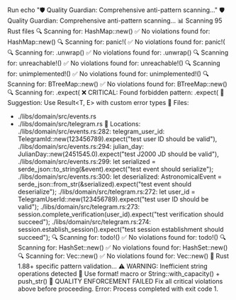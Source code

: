 Run echo "🛡️ Quality Guardian: Comprehensive anti-pattern scanning..."
🛡️ Quality Guardian: Comprehensive anti-pattern scanning...
📊 Scanning 95 Rust files
🔍 Scanning for: HashMap::new()
✅ No violations found for: HashMap::new()
🔍 Scanning for: panic!(
✅ No violations found for: panic!(
🔍 Scanning for: .unwrap()
✅ No violations found for: .unwrap()
🔍 Scanning for: unreachable!()
✅ No violations found for: unreachable!()
🔍 Scanning for: unimplemented!()
✅ No violations found for: unimplemented!()
🔍 Scanning for: BTreeMap::new()
✅ No violations found for: BTreeMap::new()
🔍 Scanning for: .expect(
❌ CRITICAL: Found forbidden pattern: .expect(
📝 Suggestion: Use Result<T, E> with custom error types
📁 Files:
  - ./libs/domain/src/events.rs
  - ./libs/domain/src/telegram.rs
📍 Locations:
  ./libs/domain/src/events.rs:282:            telegram_user_id: TelegramId::new(123456789).expect("test user ID should be valid"),
  ./libs/domain/src/events.rs:294:            julian_day: JulianDay::new(2451545.0).expect("test J2000 JD should be valid"),
  ./libs/domain/src/events.rs:299:        let serialized = serde_json::to_string(&event).expect("test event should serialize");
  ./libs/domain/src/events.rs:300:        let deserialized: AstronomicalEvent = serde_json::from_str(&serialized).expect("test event should deserialize");
  ./libs/domain/src/telegram.rs:272:        let user_id = TelegramUserId::new(123456789).expect("test user ID should be valid");
  ./libs/domain/src/telegram.rs:273:        session.complete_verification(user_id).expect("test verification should succeed");
  ./libs/domain/src/telegram.rs:274:        session.establish_session().expect("test session establishment should succeed");
🔍 Scanning for: todo!()
✅ No violations found for: todo!()
🔍 Scanning for: HashSet::new()
✅ No violations found for: HashSet::new()
🔍 Scanning for: Vec::new()
✅ No violations found for: Vec::new()
🦀 Rust 1.88+ specific pattern validation...
⚠️ WARNING: Inefficient string operations detected
📝 Use format! macro or String::with_capacity() + push_str()
🚫 QUALITY ENFORCEMENT FAILED
Fix all critical violations above before proceeding.
Error: Process completed with exit code 1.
